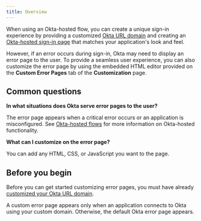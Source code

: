 ```yaml
---
title: Overview
---
```


When using an Okta-hosted flow, you can create a unique sign-in experience by providing a customized [Okta URL domain](/docs/guides/custom-url-domain/) and creating an [Okta-hosted sign-in page](/docs/guides/custom-hosted-signin/) that matches your application's look and feel.

However, if an error occurs during sign-in, Okta may need to display an error page to the user. To provide a seamless user experience, you can also customize the error page by using the embedded HTML editor provided on the **Custom Error Pages** tab of the **Customization** page.

## Common questions

**In what situations does Okta serve error pages to the user?**

The error page appears when a critical error occurs or an application is misconfigured. See [Okta-hosted flows](/docs/concepts/okta-hosted-flows/) for more information on Okta-hosted functionality.

**What can I customize on the error page?**

You can add any HTML, CSS, or JavaScript you want to the page.

## Before you begin

Before you can get started customizing error pages, you must have already [customized your Okta URL domain](/docs/guides/custom-url-domain/).

A custom error page appears only when an application connects to Okta using your custom domain. Otherwise, the default Okta error page appears.

<NextSectionLink/>
